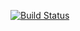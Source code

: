 [![Build Status](https://travis-ci.com/G2Jose/beacon.svg?branch=master)](https://travis-ci.com/G2Jose/beacon)